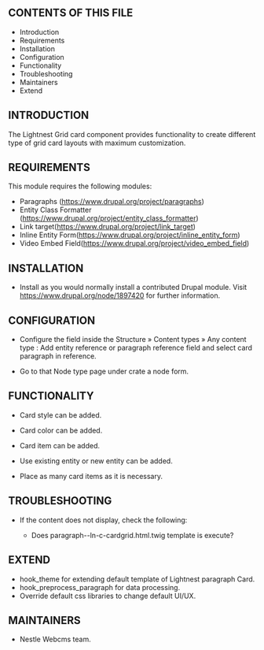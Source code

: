 CONTENTS OF THIS FILE
---------------------

 * Introduction
 * Requirements
 * Installation
 * Configuration
 * Functionality
 * Troubleshooting
 * Maintainers
 * Extend

INTRODUCTION
------------

The Lightnest Grid card component provides functionality  to create different type of grid card layouts with maximum
 customization.


REQUIREMENTS
------------

This module requires the following modules:

* Paragraphs (https://www.drupal.org/project/paragraphs)
* Entity Class Formatter (https://www.drupal.org/project/entity_class_formatter)
* Link target(https://www.drupal.org/project/link_target)
* Inline Entity Form(https://www.drupal.org/project/inline_entity_form)
* Video Embed Field(https://www.drupal.org/project/video_embed_field)

INSTALLATION
------------

* Install as you would normally install a contributed Drupal module. Visit
   https://www.drupal.org/node/1897420 for further information.


CONFIGURATION
-------------

* Configure the field inside the Structure » Content types » Any content type : Add entity reference or paragraph
 reference field and select card paragraph in reference.

* Go to that Node type page under crate a node form.

FUNCTIONALITY
-------------

* Card style can be added.

* Card color can be added.

* Card item can be added.

* Use existing entity or new entity can be added.

* Place as many card items as it is necessary.

TROUBLESHOOTING
---------------

 * If the content does not display, check the following:

   - Does paragraph--ln-c-cardgrid.html.twig template is execute?

EXTEND
------

 * hook_theme for extending default template of Lightnest paragraph Card.
 * hook_preprocess_paragraph for data processing.
 * Override default css libraries to change default UI/UX.


MAINTAINERS
-----------

* Nestle Webcms team.
